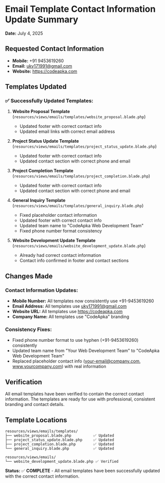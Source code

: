 # Email Template Contact Information Update Summary

**Date:** July 4, 2025

## Requested Contact Information
- **Mobile:** +91 9453619260
- **Email:** uky171991@gmail.com  
- **Website:** https://codeapka.com

## Templates Updated

### ✅ Successfully Updated Templates:
1. **Website Proposal Template** (`resources/views/emails/templates/website_proposal.blade.php`)
   - Updated footer with correct contact info
   - Updated email links with correct email address

2. **Project Status Update Template** (`resources/views/emails/templates/project_status_update.blade.php`)
   - Updated footer with correct contact info
   - Updated contact section with correct phone and email

3. **Project Completion Template** (`resources/views/emails/templates/project_completion.blade.php`)
   - Updated footer with correct contact info
   - Updated contact section with correct phone and email

4. **General Inquiry Template** (`resources/views/emails/templates/general_inquiry.blade.php`)
   - Fixed placeholder contact information
   - Updated footer with correct contact info
   - Updated team name to "CodeApka Web Development Team"
   - Fixed phone number format consistency

5. **Website Development Update Template** (`resources/views/emails/website_development_update.blade.php`)
   - Already had correct contact information
   - Contact info confirmed in footer and contact sections

## Changes Made

### Contact Information Updates:
- **Mobile Number:** All templates now consistently use +91-9453619260
- **Email Address:** All templates use uky171991@gmail.com
- **Website URL:** All templates use https://codeapka.com
- **Company Name:** All templates use "CodeApka" branding

### Consistency Fixes:
- Fixed phone number format to use hyphen (+91-9453619260) consistently
- Updated team name from "Your Web Development Team" to "CodeApka Web Development Team"
- Replaced placeholder contact info (your-email@company.com, www.yourcompany.com) with real information

## Verification
All email templates have been verified to contain the correct contact information. The templates are ready for use with professional, consistent branding and contact details.

## Template Locations
```
resources/views/emails/templates/
├── website_proposal.blade.php          ✅ Updated
├── project_status_update.blade.php     ✅ Updated  
├── project_completion.blade.php        ✅ Updated
└── general_inquiry.blade.php           ✅ Updated

resources/views/emails/
└── website_development_update.blade.php ✅ Verified
```

**Status:** ✅ **COMPLETE** - All email templates have been successfully updated with the correct contact information.
